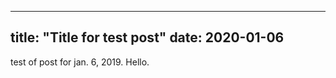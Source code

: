 ------------------------------
title: "Title for test post"
date: 2020-01-06
-------------------------------

test of post for jan. 6, 2019. Hello. 

